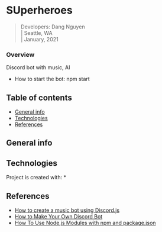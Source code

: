 # SUperheroes


> Developers: Dang Nguyen </br>
> |  Seattle, WA </br>
> |  January, 2021



### Overview
Discord bot with music, AI
* How to start the bot: npm start


## Table of contents
* [General info](#general-info)
* [Technologies](#technologies)
* [References](#references)

## General info

	
## Technologies
Project is created with:
* 


## References
* [How to create a music bot using Discord.js](https://www.gabrieltanner.org/blog/dicord-music-bot)
* [How to Make Your Own Discord Bot](https://www.howtogeek.com/364225/how-to-make-your-own-discord-bot/)
* [How To Use Node.js Modules with npm and package.json](https://www.digitalocean.com/community/tutorials/how-to-use-node-js-modules-with-npm-and-package-json_)

